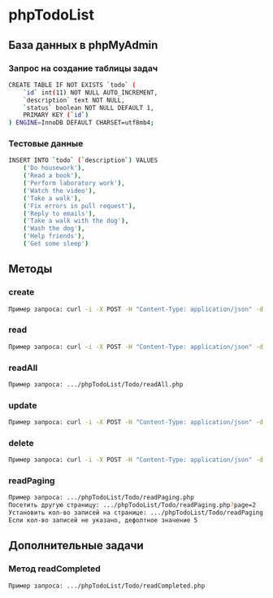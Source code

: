 # phpTodoList

## База данных в phpMyAdmin

### Запрос на создание таблицы задач
```sh
CREATE TABLE IF NOT EXISTS `todo` (
    `id` int(11) NOT NULL AUTO_INCREMENT,
    `description` text NOT NULL,
    `status` boolean NOT NULL DEFAULT 1,
    PRIMARY KEY (`id`)
) ENGINE=InnoDB DEFAULT CHARSET=utf8mb4;
```

### Тестовые данные
```sh
INSERT INTO `todo` (`description`) VALUES
    ('Do housework'),
    ('Read a book'),
    ('Perform laboratory work'),
    ('Watch the video'),
    ('Take a walk'),
    ('Fix errors in pull request'),
    ('Reply to emails'),
    ('Take a walk with the dog'),
    ('Wash the dog'),
    ('Help friends'),
    ('Get some sleep')
```


## Методы

### create
```sh
Пример запроса: curl -i -X POST -H "Content-Type: application/json" -d "{\"description\":\"newTask\"}" http://localhost/phpTodoList/Todo/create.php
```

### read
```sh
Пример запроса: curl -i -X POST -H "Content-Type: application/json" -d "{\"id\":\"1\"}" http://localhost/phpTodoList/Todo/read.php
```

### readAll
```sh
Пример запроса: .../phpTodoList/Todo/readAll.php
```

### update
```sh
Пример запроса: curl -i -X POST -H "Content-Type: application/json" -d "{\"id\":\"1\", \"status\":\"0\"}" http://localhost/phpTodoList/Todo/update.php
```

### delete
```sh
Пример запроса: curl -i -X POST -H "Content-Type: application/json" -d "{\"id\":\"1\"}" http://localhost/phpTodoList/Todo/delete.php
```

### readPaging
```sh
Пример запроса: .../phpTodoList/Todo/readPaging.php
Посетить другую страницу: .../phpTodoList/Todo/readPaging.php?page=2
Установить кол-во записей на странице: .../phpTodoList/Todo/readPaging.php?records=2
Если кол-во записей не указано, дефолтное значение 5
```

## Дополнительные задачи

### Метод readCompleted
```sh
Пример запроса: .../phpTodoList/Todo/readCompleted.php
```
